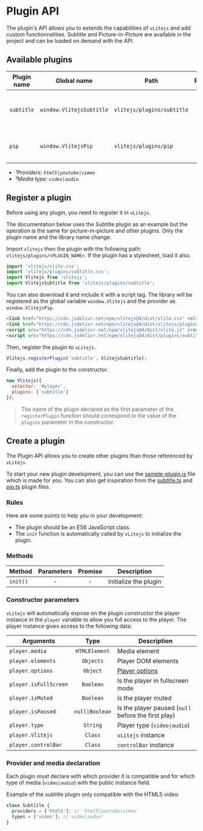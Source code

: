 # Plugin API

The plugin's API allows you to extends the capabilities of `vLitejs` and add custom functionnalities. Subtitle and Picture-in-Picture are available in the project and can be loaded on demand with the API.

## Available plugins

| Plugin name | Global name              | Path                       | Provider&sup1; | Media type&sup2; | Description                                |
| ----------- | ------------------------ | -------------------------- | :------------: | :--------------: | ------------------------------------------ |
| `subtitle`  | `window.VlitejsSubtitle` | `vlitejs/plugins/subtitle` |    `html5`     |     `video`      | Supports for multiple caption tracks (VTT) |
| `pip`       | `window.VlitejsPip`      | `vlitejs/plugins/pip`      |    `html5`     |     `video`      | Supports for picture-in-picture mode       |

- _&sup1;Providers: `html5|youtube|vimeo`_
- _&sup2;Media type: `video|audio`_

## Register a plugin

Before using any plugin, you need to register it in `vLitejs`.

The documentation below uses the Subtitle plugin as an example but the operation is the same for picture-in-picture and other plugins. Only the plugin name and the library name change.

Import `vlitejs` then the plugin with the following path: `vlitejs/plugins/<PLUGIN_NAME>`. If the plugin has a stylesheet, load it also.

```js
import 'vlitejs/vlite.css';
import 'vlitejs/plugins/subtitle.css';
import Vlitejs from 'vlitejs';
import VlitejsSubtitle from 'vlitejs/plugins/subtitle';
```

You can also download it and include it with a script tag. The library will be registered as the global variable `window.Vlitejs` and the provider as `window.VlitejsPip`.

<!-- prettier-ignore -->
```html
<link href="https://cdn.jsdelivr.net/npm/vlitejs@4/dist/vlite.css" rel="stylesheet" crossorigin />
<link href="https://cdn.jsdelivr.net/npm/vlitejs@4/dist/vlitejs/plugins/subtitle.css" rel="stylesheet" crossorigin />
<script src="https://cdn.jsdelivr.net/npm/vlitejs@4/dist/vlite.js" crossorigin></script>
<script src="https://cdn.jsdelivr.net/npm/vlitejs@4/dist/plugins/subtitle.js" crossorigin></script>
```

Then, register the plugin to `vLitejs`.

```js
Vlitejs.registerPlugin('subtitle', VlitejsSubtitle);
```

Finally, add the plugin to the constructor.

```js
new Vlitejs({
  selector: '#player',
  plugins: ['subtitle']
});
```

> The name of the plugin declared as the first parameter of the `registerPlugin` function should correspond to the value of the `plugins` parameter in the constructor.

## Create a plugin

The Plugin API allows you to create other plugins than those referenced by `vLitejs`.

To start your new plugin development, you can use the [sample-plugin.js](https://github.com/yoriiis/vlitejs/blob/main/src/providers/sample/sample-plugin.js) file which is made for you. You can also get inspiration from the [subtitle.ts](https://github.com/yoriiis/vlitejs/blob/main/src/plugins/subtitle.ts) and [pip.ts](https://github.com/yoriiis/vlitejs/blob/main/src/plugins/pip.ts) plugin files.

### Rules

Here are some points to help you in your development:

- The plugin should be an ES6 JavaScript class.
- The `init` function is automatically called by `vLitejs` to initialize the plugin.

### Methods

| Method   | Parameters | Promise | Description           |
| -------- | :--------: | :-----: | --------------------- |
| `init()` |     -      |    -    | Initialize the plugin |

### Constructor parameters

`vLitejs` will automatically expose on the plugin constructor the player instance in the `player` variable to allow you full access to the player. The player instance gives access to the following data:

| Arguments             |      Type       | Description                                         |
| --------------------- | :-------------: | --------------------------------------------------- |
| `player.media`        |  `HTMLElement`  | Media element                                       |
| `player.elements`     |    `Objects`    | Player DOM elements                                 |
| `player.options`      |    `Object`     | [Player options](../../README.md#Player-options)    |
| `player.isFullScreen` |    `Boolean`    | Is the player in fullscreen mode                    |
| `player.isMuted`      |    `Boolean`    | Is the player muted                                 |
| `player.isPaused`     | `null\|Boolean` | Is the player paused (`null` before the first play) |
| `player.type`         |    `String`     | Player type (`video\|audio`)                        |
| `player.Vlitejs`      |     `Class`     | `vLitejs` instance                                  |
| `player.controlBar`   |     `Class`     | `controlBar` instance                               |

### Provider and media declaration

Each plugin must declare with which provider it is compatible and for which type of media (`video|audio`) with the public instance field.

Example of the subtitle plugin only compatible with the HTML5 video:

```js
class Subtitle {
  providers = ['html5']; // 'html5|youtube|vimeo'
  types = ['video']; // video|audio'
}
```
